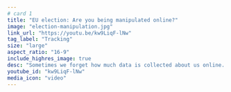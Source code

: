 ```yaml
---
# card 1
title: "EU election: Are you being manipulated online?"
image: "election-manipulation.jpg"
link_url: "https://youtu.be/kw9LiqF-lNw"
tag_label: "Tracking"
size: "large"
aspect_ratio: "16-9"
include_highres_image: true
desc: "Sometimes we forget how much data is collected about us online. That data that can be used to manipulate us. Find out more."
youtube_id: "kw9LiqF-lNw"
media_icon: "video"
---
```

